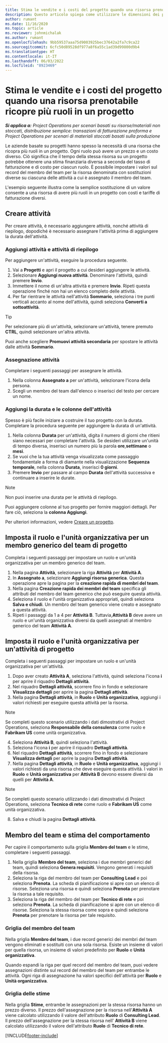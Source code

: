 ```yaml
---
title: Stima le vendite e i costi del progetto quando una risorsa prenotabile ricopre più ruoli in un progetto
description: Questo articolo spiega come utilizzare le dimensioni dei prezzi per supportare le stime dei prezzi e dei costi per una risorsa che ricopre più ruoli in un progetto.
author: rumant
ms.date: 11/16/2020
ms.topic: article
ms.reviewer: johnmichalak
ms.author: rumant
ms.openlocfilehash: 9bb59537aaa75d9003925bec37642a2fa7c9ca22
ms.sourcegitcommit: 6cfc50d89528df977a8f6a55c1ad39d99800d9b4
ms.translationtype: HT
ms.contentlocale: it-IT
ms.lasthandoff: 06/03/2022
ms.locfileid: "8923469"
---
```

# <a name="estimate-project-sales-and-costs-when-a-bookable-resource-fills-multiple-roles-on-a-project"></a>Stima le vendite e i costi del progetto quando una risorsa prenotabile ricopre più ruoli in un progetto 

_**Si applica a:** Project Operations per scenari basati su risorse/materiali non stoccati, distribuzione semplice: transazioni di fatturazione proforma e Project Operations per scenari di materiali stoccati basati sulla produzione_ 

Le aziende basate su progetti hanno spesso la necessità di una risorsa che ricopra più ruoli in un progetto. Ogni ruolo può avere un prezzo e un costo diverso. Ciò significa che il tempo della stessa risorsa su un progetto potrebbe ottenere una stima finanziaria diversa a seconda del tasso di fatturazione e di costo per ciascun ruolo. È possibile impostare i valori sul record del membro del team per la risorsa denominata con sostituzioni diverse su ciascuna delle attività a cui è assegnato il membro del team.

L'esempio seguente illustra come la semplice sostituzione di un valore consente a una risorsa di avere più ruoli in un progetto con costi e tariffe di fatturazione diversi.

## <a name="create-tasks"></a>Creare attività
Per creare attività, è necessario aggiungere attività, nonché attività di riepilogo, dopodiché è necessario assegnare l'attività prima di aggiungere la durata dell'attività. 

### <a name="add-tasks-and-summary-tasks"></a>Aggiungi attività e attività di riepilogo
Per aggiungere un'attività, eseguire la procedura seguente.

1. Vai a **Progetti** e apri il progetto a cui desideri aggiungere le attività.
2. Selezionare **Aggiungi nuova attività**. Denominare l'attività, quindi premere **Invio**.
3. Immettere il nome di un'altra attività e premere **Invio**. Ripeti questa operazione finché non hai un elenco completo delle attività.
3. Per far rientrare le attività nell'attività **Sommario**, seleziona i tre punti verticali accanto al nome dell'attività, quindi seleziona **Converti a sottoattività**. 

  > [!TIP]
  > Per selezionare più di un'attività, selezionare un'attività, tenere premuto **CTRL**, quindi selezionare un'altra attività.
  >
  > Puoi anche scegliere **Promuovi attività secondaria** per spostare le attività dalle attività **Sommario**.

### <a name="assign-tasks"></a>Assegnazione attività

Completare i seguenti passaggi per assegnare le attività.

1. Nella colonna **Assegnato a** per un'attività, selezionare l'icona della persona.
2. Scegli un membro del team dall'elenco o inserisci del testo per cercare un nome.

### <a name="add-task-duration-and-columns"></a>Aggiungi la durata e le colonne dell'attività

Spesso è più facile iniziare a costruire il tuo progetto con la durata. Completare la procedura seguente per aggiungere la durata di un'attività.

1. Nella colonna **Durata** per un'attività, digita il numero di giorni che ritieni siano necessari per completare l'attività. Se desideri utilizzare un'unità di tempo diversa, inserisci un numero più la parola **ore**,**settimane** o **mesi**.
2. Se vuoi che la tua attività venga visualizzata come passaggio fondamentale a forma di diamante nella visualizzazione **Sequenza temporale**, nella colonna **Durata**, inserisci **0 giorni**.
3. Premere **Invio** per passare al campo **Durata** dell'attività successiva e continuare a inserire le durate.

  > [!NOTE]
  > Non puoi inserire una durata per le attività di riepilogo.

Puoi aggiungere colonne al tuo progetto per fornire maggiori dettagli. Per fare ciò, seleziona la **colonna Aggiungi**. 

Per ulteriori informazioni, vedere [Creare un progetto](https://support.microsoft.com/en-us/office/create-a-project-a5b5e823-fb2e-45fd-be00-7d84422d9749).

## <a name="set-up-the-role-and-organization-unit-for-a-generic-project-team-member"></a>Imposta il ruolo e l'unità organizzativa per un membro generico del team di progetto
Completa i seguenti passaggi per impostare un ruolo e un'unità organizzativa per un membro generico del team.

1. Nella pagina **Attività**, selezionare la riga **Attività** per **Attività A**. 
2. In **Assegnato a**, selezionare **Aggiungi risorsa generica**. Questa operazione apre la pagina per la **creazione rapida di membri del team**.
3. Nella pagina **Creazione rapida dei membri del team** specifica gli attributi del membro del team generico che può eseguire questa attività.
4. Seleziona il ruolo e l'unità organizzativa appropriati, quindi seleziona **Salva e chiudi**. Un membro del team generico viene creato e assegnato a questa attività. 
5. Ripeti i passaggi da 1 a 4 per **Attività B**. Tuttavia,**Attività B** deve avere un ruolo e un'unità organizzativa diversi da quelli assegnati al membro generico del team **Attività A**. 

## <a name="set-up-the-role-and-organization-unit-for-a-project-task"></a>Imposta il ruolo e l'unità organizzativa per un'attività di progetto
Completa i seguenti passaggi per impostare un ruolo e un'unità organizzativa per un'attività.

1. Dopo aver creato **Attività A**, seleziona l'attività, quindi seleziona l'icona **i** per aprire il riquadro **Dettagli attività**. 
2. Nel riquadro **Dettagli attività**, scorrere fino in fondo e selezionare **Visualizza dettagli** per aprire la pagina **Dettagli attività**.
3. Nella pagina **Dettagli attività**, in **Ruolo** e **Unità organizzativa**, aggiungi i valori richiesti per eseguire questa attività per la risorsa. 

  > [!NOTE]
  > Se completi questo scenario utilizzando i dati dimostrativi di Project Operations, seleziona **Responsabile della consulenza** come ruolo e **Fabrikam US** come unità organizzativa.

4. Seleziona **Attività B**, quindi seleziona l'attività.
5. Seleziona l'icona **i** per aprire il riquadro **Dettagli attività**. 
6. Nel riquadro **Dettagli attività**, scorrere fino in fondo e selezionare **Visualizza dettagli** per aprire la pagina **Dettagli attività**.
7. Nella pagina **Dettagli attività**, in **Ruolo** e **Unità organizzativa**, aggiungi i valori richiesti da una risorsa che deve eseguire questa attività. I valori in **Ruolo** e **Unità organizzativa** per **Attività B** devono essere diversi da quelli per **Attività A**. 

  > [!NOTE]
  > Se completi questo scenario utilizzando i dati dimostrativi di Project Operations, seleziona **Tecnico di rete** come ruolo e **Fabrikam US** come unità organizzativa.

8. Salva e chiudi la pagina **Dettagli attività**. 

## <a name="team-member-and-estimates-behavior"></a>Membro del team e stima del comportamento 
Per capire il comportamento sulla griglia **Membro del team** e le stime, completare i seguenti passaggi.

1. Nella griglia **Membro del team**, seleziona i due membri generici del team, quindi seleziona **Genera requisiti**. Vengono generati i requisiti della risorsa. 
2. Seleziona la riga del membro del team per **Consulting Lead** e poi seleziona **Prenota**. La scheda di pianificazione si apre con un elenco di risorse. Seleziona una risorsa e quindi seleziona **Prenota** per prenotare la risorsa a tale requisito.
3. Seleziona la riga del membro del team per **Tecnico di rete** e poi seleziona **Prenota**. La scheda di pianificazione si apre con un elenco di risorse. Seleziona la stessa risorsa come sopra e quindi seleziona **Prenota** per prenotare la risorsa per tale requisito.

### <a name="team-member-grid"></a>Griglia del membro del team 

Nella griglia **Membro del team**, i due record generici dei membri del team vengono eliminati e sostituiti con una sola risorsa. Esiste un insieme di valori per quella risorsa, un insieme di valori predefinito per **Ruolo** e **Unità organizzativa**.

Quando espandi la riga per quel record del membro del team, puoi vedere assegnazioni distinte sul record del membro del team per entrambe le attività. Ogni riga di assegnazione ha valori specifici dell'attività per **Ruolo** e **Unità organizzativa**. 

### <a name="estimates-grid"></a>Griglia delle stime 

Nella griglia **Stime**, entrambe le assegnazioni per la stessa risorsa hanno un prezzo diverso. Il prezzo dell'assegnazione per la risorsa nell'**Attività A** viene calcolato utilizzando il valore dell'attributo **Ruolo** di **Consulting Lead**. Il prezzo dell'assegnazione per la stessa risorsa nell' **Attività B** viene calcolato utilizzando il valore dell'attributo **Ruolo** di **Tecnico di rete**.


[!INCLUDE[footer-include](../includes/footer-banner.md)]